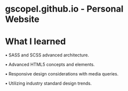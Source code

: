 # gscopel.github.io - Personal Website
# What I learned

• SASS and SCSS advanced architecture.

• Advanced HTML5 concepts and elements.

• Responsive design considerations with media queries.

• Utilizing industry standard design trends.


